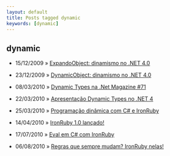 ```yaml
---
layout: default
title: Posts tagged dynamic
keywords: [dynamic]
---
```

<h2 class="category">dynamic</h2>
<ul class="posts">
<li>
<p>
<span class="date">15/12/2009</span> &raquo; 
<a href="/blog/expandoobject-dinamismo-dotnet-4">ExpandoObject: dinamismo no .NET 4.0</a>
</p>
</li> 
<li>
<p>
<span class="date">23/12/2009</span> &raquo; 
<a href="/blog/dynamicobject-dinamismo-no-net-4-0">DynamicObject: dinamismo no .NET 4.0</a>
</p>
</li> 
<li>
<p>
<span class="date">08/03/2010</span> &raquo; 
<a href="/blog/dynamic-types-na-net-magazine-71">Dynamic Types na .Net Magazine #71</a>
</p>
</li> 
<li>
<p>
<span class="date">22/03/2010</span> &raquo; 
<a href="/blog/apresentacao-dynamic-types-no-net-4">Apresentação Dynamic Types no .NET 4</a>
</p>
</li> 
<li>
<p>
<span class="date">25/03/2010</span> &raquo; 
<a href="/blog/programacao-dinamica-com-c-e-ironruby">Programação dinâmica com C# e IronRuby</a>
</p>
</li> 
<li>
<p>
<span class="date">14/04/2010</span> &raquo; 
<a href="/blog/ironruby-1-0-lancado">IronRuby 1.0 lançado!</a>
</p>
</li> 
<li>
<p>
<span class="date">17/07/2010</span> &raquo; 
<a href="/blog/eval-em-c-com-ironruby">Eval em C# com IronRuby</a>
</p>
</li> 
<li>
<p>
<span class="date">06/08/2010</span> &raquo; 
<a href="/blog/regras-que-sempre-mudam-ironruby-nelas">Regras que sempre mudam? IronRuby nelas!</a>
</p>
</li> 
</ul>
